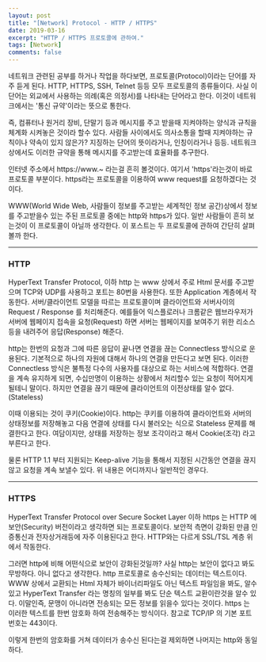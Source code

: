 ```yaml
---
layout: post
title: "[Network] Protocol - HTTP / HTTPS"
date: 2019-03-16
excerpt: "HTTP / HTTPS 프로토콜에 관하여."
tags: [Network]
comments: false
---
```


 네트워크 관련된 공부를 하거나 작업을 하다보면, 프로토콜(Protocol)이라는 단어를 자주 듣게 된다. HTTP, HTTPS, SSH, Telnet 등등 모두 프로토콜의 종류들이다. 사실 이 단어는 외교에서 사용하는 의례(혹은 의정서)를 나타내는 단어라고 한다. 이것이 네트워크에서는 '통신 규약'이라는 뜻으로 통한다.

 즉, 컴퓨터나 원거리 장비, 단말기 등과 메시지를 주고 받을때 지켜야하는 양식과 규칙을 체계화 시켜놓은 것이라 할수 있다. 사람들 사이에서도 의사소통을 할때 지켜야하는 규칙이나 약속이 있지 않은가? 지징하는 단어의 뜻이라거나, 인칭이라거나 등등. 네트워크 상에서도 이러한 규약을 통해 메시지를 주고받는데 효율화를 추구한다.

인터넷 주소에서 https://www.~ 라는걸 흔히 볼것이다. 여기서 'https'라는것이 바로 프로토콜 부분이다. https라는 프로토콜을 이용하여 www request를 요청하겠다는 것이다.

 WWW(World Wide Web, 사람들이 정보를 주고받는 세계적인 정보 공간)상에서 정보를 주고받을수 있는 주된 프로토콜 중에는 http와 https가 있다. 일반 사람들이 흔히 보는것이 이 프로토콜이 아닐까 생각한다. 이 포스트는 두 프로토콜에 관하여 간단히 살펴볼까 한다.

---

 ### HTTP
 HyperText Transfer Protocol, 이하 http 는 www 상에서 주로 Html 문서를 주고받으며 TCP와 UDP를 사용하고 포트는 80번을 사용한다. 또한 Application 계층에서 작동한다. 서버/클라이언트 모델을 따르는 프로토콜이며 클라이언트와 서버사이의 Request / Response 를 처리해준다. 예를들어 익스플로러나 크롬같은 웹브라우저가 서버에 웹페이지 접속을 요청(Request) 하면 서버는 웹페이지를 보여주기 위한 리소스등을 내려주어 응답(Response) 해준다.

 http는 한번의 요청과 그에 따른 응답이 끝나면 연결을 끊는 Connectless 방식으로 운용된다. 기본적으로 하나의 자원에 대해서 하나의 연결을 만든다고 보면 된다. 이러한 Connectless 방식은 불특정 다수의 사용자를 대상으로 하는 서비스에 적합하다. 연결을 계속 유지하게 되면, 수십만명이 이용하는 상황에서 처리할수 있는 요청이 적어지게 될테니 말이다. 하지만 연결을 끊기 때문에 클라이언트의 이전상태를 알수 없다.(Stateless)

 이때 이용되는 것이 쿠키(Cookie)이다. http는 쿠키를 이용하여 클라이언트와 서버의 상태정보를 저장해놓고 다음 연결에 상태를 다시 불러오는 식으로 Stateless 문제를 해결한다고 한다. 여담이지만, 상태를 저장하는 정보 조각이라고 해서 Cookie(조각) 라고 부른다고 한다.

 물론 HTTP 1.1 부터 지원되는 Keep-alive 기능을 통해서 지정된 시간동안 연결을 끊지않고 요청을 계속 보낼수 있다. 위 내용은 어디까지나 일반적인 경우다.
 
---

 ### HTTPS
 HyperText Transfer Protocol over Secure Socket Layer 이하 https 는 HTTP 에 보안(Security) 버전이라고 생각하면 되는 프로토콜이다. 보안적 측면이 강화된 만큼 인증통신과 전자상거래등에 자주 이용된다고 한다. HTTP와는 다르게 SSL/TSL 계층 위에서 작동한다.

 그러면 http에 비해 어떤식으로 보안이 강화된것일까? 사실 http는 보안이 없다고 봐도 무방하다. 아니 없다고 생각한다.
 http 프로토콜로 송수신되는 데이터는 텍스트이다. WWW 상에서 교환되는 Html 자체가 바이너리파일도 아닌 텍스트 파일임을 봐도, 알수 있고 HyperText Transfer 라는 명칭의 일부를 봐도 단순 텍스트 교환이란것을 알수 있다. 이말인즉, 문맹이 아니라면 전송되는 모든 정보를 읽을수 있다는 것이다. https 는 이러한 텍스트를 한번 암호화 하여 전송해주는 방식이다. 참고로 TCP/IP 의 기본 포트번호는 443이다.

 이렇게 한번의 암호화를 거쳐 데이터가 송수신 된다는걸 제외하면 나머지는 http와 동일하다.
